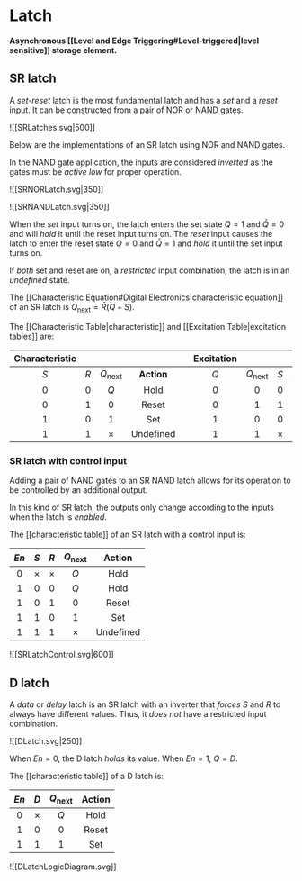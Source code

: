 # Latch
**Asynchronous [[Level and Edge Triggering#Level-triggered|level sensitive]] storage element.**

## SR latch
A *set-reset* latch is the most fundamental latch and has a *set* and a *reset* input. It can be constructed from a pair of NOR or NAND gates.

![[SRLatches.svg|500]]

Below are the implementations of an SR latch using NOR and NAND gates.

In the NAND gate application, the inputs are considered *inverted* as the gates must be *active low* for proper operation.

![[SRNORLatch.svg|350]]

![[SRNANDLatch.svg|350]]

When the *set* input turns on, the latch enters the set state $Q=1$ and $\bar{Q}=0$ and will *hold* it until the reset input turns on.
The *reset* input causes the latch to enter the reset state $Q=0$ and $\bar{Q}=1$ and *hold* it until the set input turns on.

If *both* set and reset are on, a *restricted* input combination, the latch is in an *undefined* state.

The [[Characteristic Equation#Digital Electronics|characteristic equation]] of an SR latch is $Q_{\text{next}}=\bar{R}(Q+S)$. 

The [[Characteristic Table|characteristic]] and [[Excitation Table|excitation tables]] are:

| Characteristic |     |                   |            |     | Excitation |                   |          |          |            |
|:--------------:|:---:|:-----------------:|:----------:| --- |:----------:|:-----------------:|:--------:|:--------:|:----------:|
|      $S$       | $R$ | $Q_{\text{next}}$ | **Action** |     |    $Q$     | $Q_{\text{next}}$ |   $S$    |   $R$    | **Action** |
|      $0$       | $0$ |        $Q$        |    Hold    |     |    $0$     |        $0$        |   $0$    | $\times$ |    Hold    |
|      $0$       | $1$ |        $0$        |   Reset    |     |    $0$     |        $1$        |   $1$    |   $0$    |    Set     |
|      $1$       | $0$ |        $1$        |    Set     |     |    $1$     |        $0$        |   $0$    |   $1$    |   Reset    |
|      $1$       | $1$ |     $\times$      | Undefined  |     |    $1$     |        $1$        | $\times$ |   $0$    | Undefined  |

### SR latch with control input
Adding a pair of NAND gates to an SR NAND latch allows for its operation to be controlled by an additional output.

In this kind of SR latch, the outputs only change according to the inputs when the latch is *enabled*.

The [[characteristic table]] of an SR latch with a control input is:

| $En$ |   $S$    |   $R$    | $Q_{\text{next}}$ | Action |
|:----:|:--------:|:--------:|:-----------------:|:------:|
| $0$  | $\times$ | $\times$ |        $Q$        |  Hold  |
| $1$  |   $0$    |   $0$    |        $Q$        |  Hold  |
| $1$  |   $0$    |   $1$    |        $0$        | Reset  |
| $1$  |   $1$    |   $0$    |        $1$        |  Set   |
| $1$  |   $1$    |   $1$    |     $\times$      | Undefined       |

![[SRLatchControl.svg|600]]

## D latch
A *data* or *delay* latch is an SR latch with an inverter that *forces* $S$ and $R$ to always have different values. Thus, it *does not* have a restricted input combination.

![[DLatch.svg|250]]

When $En=0$, the D latch *holds* its value. When $En=1$, $Q=D$. 

The [[characteristic table]] of a D latch is:

| $En$ |   $D$    | $Q_{\text{next}}$ | Action |
|:----:|:--------:|:-----------------:|:------:|
| $0$  | $\times$ |        $Q$        |  Hold  |
| $1$  |   $0$    |        $0$        | Reset  |
| $1$  |   $1$    |        $1$        | Set       |

![[DLatchLogicDiagram.svg]]
